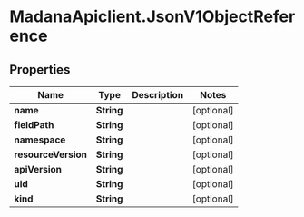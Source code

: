 # MadanaApiclient.JsonV1ObjectReference

## Properties

Name | Type | Description | Notes
------------ | ------------- | ------------- | -------------
**name** | **String** |  | [optional] 
**fieldPath** | **String** |  | [optional] 
**namespace** | **String** |  | [optional] 
**resourceVersion** | **String** |  | [optional] 
**apiVersion** | **String** |  | [optional] 
**uid** | **String** |  | [optional] 
**kind** | **String** |  | [optional] 


